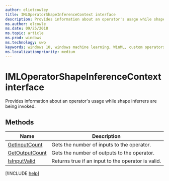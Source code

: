 ```yaml
---
author: eliotcowley
title: IMLOperatorShapeInferenceContext interface
description: Provides information about an operator's usage while shape inferrers are being invoked.
ms.author: elcowle
ms.date: 09/25/2018
ms.topic: article
ms.prod: windows
ms.technology: uwp
keywords: windows 10, windows machine learning, WinML, custom operators, IMLOperatorShapeInferenceContext
ms.localizationpriority: medium
---
```


# IMLOperatorShapeInferenceContext interface

Provides information about an operator's usage while shape inferrers are being invoked.

## Methods

| Name | Description |
|------|-------------|
| [GetInputCount](IMLOperatorShapeInferenceContext_GetInputCount.md) | Gets the number of inputs to the operator. |
| [GetOutputCount](IMLOperatorShapeInferenceContext_GetOutputCount.md) | Gets the number of outputs to the operator. |
| [IsInputValid](IMLOperatorShapeInferenceContext_IsInputValid.md) | Returns true if an input to the operator is valid. |

[!INCLUDE [help](../includes/get-help.md)]